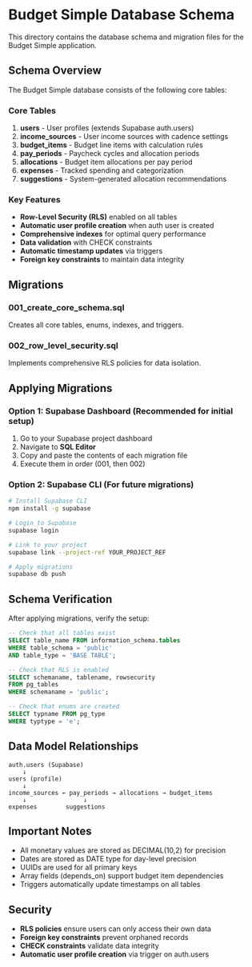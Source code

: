 # Budget Simple Database Schema

This directory contains the database schema and migration files for the Budget Simple application.

## Schema Overview

The Budget Simple database consists of the following core tables:

### Core Tables

1. **users** - User profiles (extends Supabase auth.users)
2. **income_sources** - User income sources with cadence settings
3. **budget_items** - Budget line items with calculation rules
4. **pay_periods** - Paycheck cycles and allocation periods
5. **allocations** - Budget item allocations per pay period
6. **expenses** - Tracked spending and categorization
7. **suggestions** - System-generated allocation recommendations

### Key Features

- **Row-Level Security (RLS)** enabled on all tables
- **Automatic user profile creation** when auth user is created
- **Comprehensive indexes** for optimal query performance
- **Data validation** with CHECK constraints
- **Automatic timestamp updates** via triggers
- **Foreign key constraints** to maintain data integrity

## Migrations

### 001_create_core_schema.sql

Creates all core tables, enums, indexes, and triggers.

### 002_row_level_security.sql

Implements comprehensive RLS policies for data isolation.

## Applying Migrations

### Option 1: Supabase Dashboard (Recommended for initial setup)

1. Go to your Supabase project dashboard
2. Navigate to **SQL Editor**
3. Copy and paste the contents of each migration file
4. Execute them in order (001, then 002)

### Option 2: Supabase CLI (For future migrations)

```bash
# Install Supabase CLI
npm install -g supabase

# Login to Supabase
supabase login

# Link to your project
supabase link --project-ref YOUR_PROJECT_REF

# Apply migrations
supabase db push
```

## Schema Verification

After applying migrations, verify the setup:

```sql
-- Check that all tables exist
SELECT table_name FROM information_schema.tables
WHERE table_schema = 'public'
AND table_type = 'BASE TABLE';

-- Check that RLS is enabled
SELECT schemaname, tablename, rowsecurity
FROM pg_tables
WHERE schemaname = 'public';

-- Check that enums are created
SELECT typname FROM pg_type
WHERE typtype = 'e';
```

## Data Model Relationships

```
auth.users (Supabase)
    ↓
users (profile)
    ↓
income_sources ← pay_periods → allocations → budget_items
    ↓                ↓
expenses        suggestions
```

## Important Notes

- All monetary values are stored as DECIMAL(10,2) for precision
- Dates are stored as DATE type for day-level precision
- UUIDs are used for all primary keys
- Array fields (depends_on) support budget item dependencies
- Triggers automatically update timestamps on all tables

## Security

- **RLS policies** ensure users can only access their own data
- **Foreign key constraints** prevent orphaned records
- **CHECK constraints** validate data integrity
- **Automatic user profile creation** via trigger on auth.users
